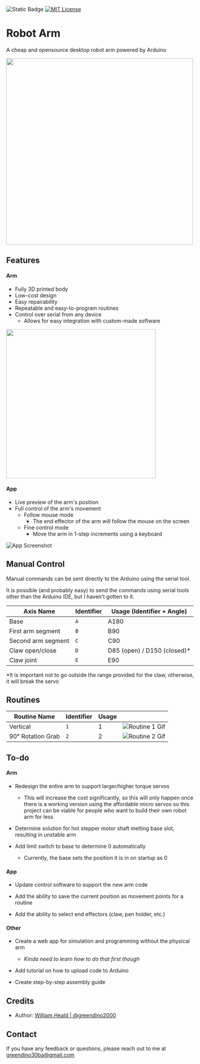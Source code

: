 
![Static Badge](https://img.shields.io/badge/Notice-README%20under%20construction-darkred)
[![MIT License](https://img.shields.io/badge/License-MIT-green.svg)](https://choosealicense.com/licenses/mit/)


# Robot Arm

A cheap and opensource desktop robot arm powered by Arduino

<img src="https://github.com/greendino2000/Robot-Arm/assets/66684604/cf5ad78f-866d-47a4-8f6b-780c5da2424f" width=500>

## Features

#### Arm
- Fully 3D printed body
- Low-cost design
- Easy repairability
- Repeatable and easy-to-program routines
- Control over serial from any device
    - Allows for easy integration with custom-made software

<img src="https://github.com/greendino2000/Robot-Arm/assets/66684604/edf8ef5c-4da6-47d9-b294-9b9e96f8d6a5" width=400>

#### App
- Live preview of the arm's position
- Full control of the arm's movement
    - Follow mouse mode
        - The end effector of the arm will follow the mouse on the screen
    - Fine control mode
        - Move the arm in 1-step increments using a keyboard

![App Screenshot](https://via.placeholder.com/400x220?textScreenshot+Here)

## Manual Control
Manual commands can be sent directly to the Arduino using the serial tool.

It is possible (and probably easy) to send the commands using serial tools other than the Arduino IDE, but I haven't gotten to it.

| Axis Name | Identifier | Usage (Identifier + Angle) |
| - | - | - |
| Base | `A` | A180 |
| First arm segment | `B` | B90 |
| Second arm segment | `C` | C90 |
| Claw open/close | `D` | D85 (open) / D150 (closed)* |
| Claw joint | `E` | E90 |

*It is important not to go outside the range provided for the claw, otherwise, it will break the servo

## Routines

| Routine Name | Identifier | Usage |  |
| - | - | - | - |
| Vertical | `1` | 1 | ![Routine 1 Gif](https://via.placeholder.com/112x200?textScreenshot+Here) |
| 90° Rotation Grab | `2` | 2 | ![Routine 2 Gif](https://github.com/greendino2000/Robot-Arm/assets/66684604/00b61e19-4e65-4340-a7a2-31270fb3ba48) |


## To-do

#### Arm

- Redesign the entire arm to support larger/higher torque servos
    - This will increase the cost significantly, so this will only happen once there is a working version using the affordable micro servos so this project can be viable for people who want to build their own robot arm for less

- Determine solution for hot stepper motor shaft melting base slot, resulting in unstable arm

- Add limit switch to base to determine 0 automatically
    - Currently, the base sets the position it is in on startup as 0

#### App

- Update control software to support the new arm code

- Add the ability to save the current position as movement points for a routine

- Add the ability to select end effectors (claw, pen holder, etc.)

#### Other

- Create a web app for simulation and programming without the physical arm
    - *Kinda need to learn how to do that first though*

- Add tutorial on how to upload code to Arduino

- Create step-by-step assembly guide
## Credits

- Author: [William Heald | @greendino2000](https://www.github.com/greendino2000)


## Contact

If you have any feedback or questions, please reach out to me at greendino30ba@gmail.com

